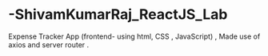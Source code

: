# -ShivamKumarRaj_ReactJS_Lab
Expense Tracker App (frontend- using html, CSS , JavaScript) , Made use of axios and server router .
